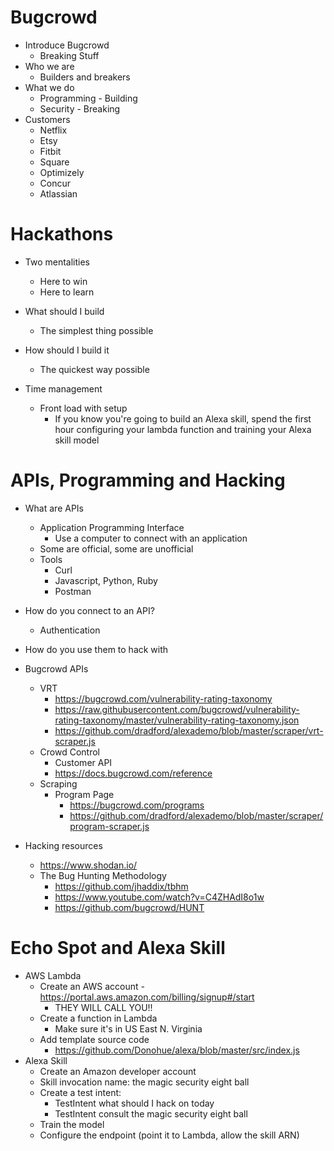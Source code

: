 # Bugcrowd

- Introduce Bugcrowd
  - Breaking Stuff
- Who we are
  - Builders and breakers
- What we do
  - Programming - Building
  - Security - Breaking
- Customers
  - Netflix
  - Etsy
  - Fitbit
  - Square
  - Optimizely
  - Concur
  - Atlassian



# Hackathons

- Two mentalities
  - Here to win
  - Here to learn

- What should I build
  - The simplest thing possible
- How should I build it
  - The quickest way possible
- Time management
  - Front load with setup
    - If you know you're going to build an Alexa skill, spend the first hour configuring your lambda function and training your Alexa skill model

# APIs, Programming and Hacking

- What are APIs
  - Application Programming Interface
    - Use a computer to connect with an application
  - Some are official, some are unofficial
  - Tools
    - Curl
    - Javascript, Python, Ruby
    - Postman  

- How do you connect to an API?
  - Authentication

- How do you use them to hack with


- Bugcrowd APIs
  - VRT
    - https://bugcrowd.com/vulnerability-rating-taxonomy
    - https://raw.githubusercontent.com/bugcrowd/vulnerability-rating-taxonomy/master/vulnerability-rating-taxonomy.json
    - https://github.com/dradford/alexademo/blob/master/scraper/vrt-scraper.js
  - Crowd Control
    - Customer API
    - https://docs.bugcrowd.com/reference
  - Scraping
    - Program Page
      - https://bugcrowd.com/programs
      - https://github.com/dradford/alexademo/blob/master/scraper/program-scraper.js
- Hacking resources
  - https://www.shodan.io/
  - The Bug Hunting Methodology
    - https://github.com/jhaddix/tbhm
    - https://www.youtube.com/watch?v=C4ZHAdI8o1w
    - https://github.com/bugcrowd/HUNT

# Echo Spot and Alexa Skill

- AWS Lambda
  - Create an AWS account - https://portal.aws.amazon.com/billing/signup#/start
    - THEY WILL CALL YOU!!
  - Create a function in Lambda
    - Make sure it's in US East N. Virginia
  - Add template source code
    - https://github.com/Donohue/alexa/blob/master/src/index.js
- Alexa Skill
  - Create an Amazon developer account
  - Skill invocation name: the magic security eight ball
  - Create a test intent:
    - TestIntent what should I hack on today
    - TestIntent consult the magic security eight ball
  - Train the model
  - Configure the endpoint (point it to Lambda, allow the skill ARN)
